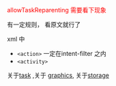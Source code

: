 <font color=red>allowTaskReparenting 需要看下现象  </font>  

有一定规则， 看原文就行了  

xml 中 

- `<action>` 一定在intent-filter 之内   
- `<activity>` 



关于[task](./task.md)  ,关于 [graphics](), 关于[storage]()    